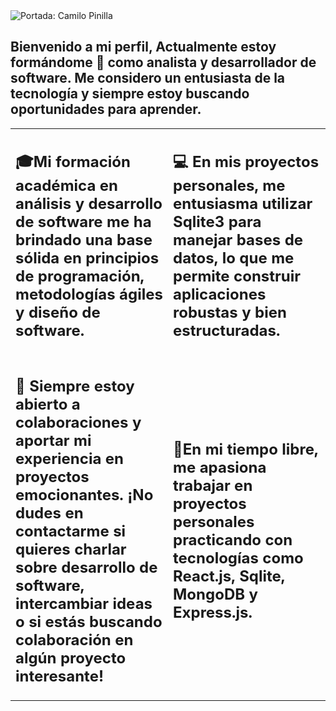 <img src="https://imgur.com/hYs18Wd.png" title="source: imgur.com" alt="Portada: Camilo Pinilla" />

<h2>Bienvenido a mi perfil, Actualmente estoy formándome 🌱 como analista y desarrollador de software. Me considero un entusiasta de la tecnología y siempre estoy buscando oportunidades para aprender.</h2>

<table style="width:100%">
<tr>
<td style="width:50%">
<h2>🎓Mi formación académica en análisis y desarrollo de software me ha brindado una base sólida en principios de programación, metodologías ágiles y diseño de software.</h2>
</td>
<td style="min-width:50%">
<h2>💻 En mis proyectos personales, me entusiasma utilizar Sqlite3 para manejar bases de datos, lo que me permite construir aplicaciones robustas y bien estructuradas.</h2>
</td>
</tr>
<tr>
<td>
<h2>🌟 Siempre estoy abierto a colaboraciones y aportar mi experiencia en proyectos emocionantes. ¡No dudes en contactarme si quieres charlar sobre desarrollo de software, intercambiar ideas o si estás buscando colaboración en algún proyecto interesante!</h2>
</td>
  <td>
<h2>🚀En mi tiempo libre, me apasiona trabajar en proyectos personales practicando con tecnologías como React.js, Sqlite, MongoDB y Express.js.</h2>
</td>
</tr>
</table>







<!--
**Camilo-Pinilla/Camilo-Pinilla** is a ✨ _special_ ✨ repository because its `README.md` (this file) appears on your GitHub profile.

Here are some ideas to get you started:

- 🔭 I’m currently working on ...
- 🌱 I’m currently learning ...
- 👯 I’m looking to collaborate on ...
- 🤔 I’m looking for help with ...
- 💬 Ask me about ...
- 📫 How to reach me: ...
- 😄 Pronouns: ...
-  Fun fact: ...
-->
